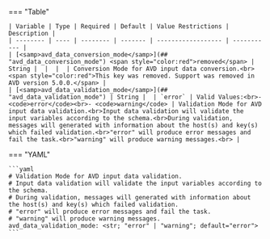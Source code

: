 <!--
  ~ Copyright (c) 2024 Arista Networks, Inc.
  ~ Use of this source code is governed by the Apache License 2.0
  ~ that can be found in the LICENSE file.
  -->
=== "Table"

    | Variable | Type | Required | Default | Value Restrictions | Description |
    | -------- | ---- | -------- | ------- | ------------------ | ----------- |
    | [<samp>avd_data_conversion_mode</samp>](## "avd_data_conversion_mode") <span style="color:red">removed</span> | String |  |  |  | Conversion Mode for AVD input data conversion.<br><span style="color:red">This key was removed. Support was removed in AVD version 5.0.0.</span> |
    | [<samp>avd_data_validation_mode</samp>](## "avd_data_validation_mode") | String |  | `error` | Valid Values:<br>- <code>error</code><br>- <code>warning</code> | Validation Mode for AVD input data validation.<br>Input data validation will validate the input variables according to the schema.<br>During validation, messages will generated with information about the host(s) and key(s) which failed validation.<br>"error" will produce error messages and fail the task.<br>"warning" will produce warning messages.<br> |

=== "YAML"

    ```yaml
    # Validation Mode for AVD input data validation.
    # Input data validation will validate the input variables according to the schema.
    # During validation, messages will generated with information about the host(s) and key(s) which failed validation.
    # "error" will produce error messages and fail the task.
    # "warning" will produce warning messages.
    avd_data_validation_mode: <str; "error" | "warning"; default="error">
    ```
